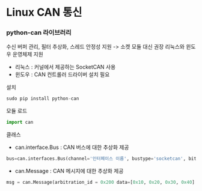 # Linux CAN 통신 #

### python-can 라이브러리 ###

수신 버퍼 관리, 필터 추상화, 스레드 안정성 지원 -> 소켓 모듈 대신 권장
리눅스와 윈도우 운영체제 지원
- 리눅스 : 커널에서 제공하는 SocketCAN 사용
- 윈도우 : CAN 컨트롤러 드라이버 설치 필요


설치
```python
sudo pip install python-can
```

모듈 로드
```python
import can
```
클래스
- can.interface.Bus : CAN 버스에 대한 추상화 제공
```python
bus=can.interfaces.Bus(channel='인터페이스 이름', bustype='socketcan', bitrate=500000)
```
- can.Message : CAN 메시지에 대한 추상화 제공
``` python
msg = can.Message(arbitration_id = 0x200 data=[0x10, 0x20, 0x30, 0x40] is_extended_id=False)
```


